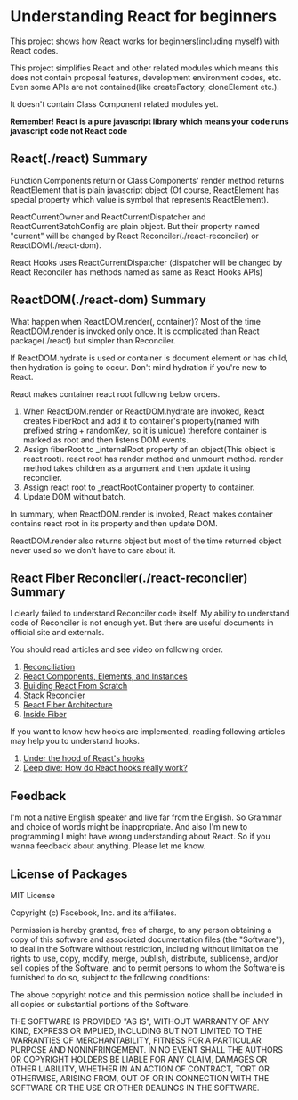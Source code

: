 # Understanding React for beginners

This project shows how React works for beginners(including myself) with React codes.

This project simplifies React and other related modules which means this does not contain proposal features, development environment codes, etc. Even some APIs are not contained(like createFactory, cloneElement etc.).

It doesn't contain Class Component related modules yet.

**Remember! React is a pure javascript library which means your code runs javascript code not React code**

## React(./react) Summary

Function Components return or Class Components' render method returns ReactElement that is plain javascript object
(Of course, ReactElement has special property which value is symbol that represents ReactElement).

ReactCurrentOwner and ReactCurrentDispatcher and ReactCurrentBatchConfig are plain object. But their property named "current" will be changed by React Reconciler(./react-reconciler) or ReactDOM(./react-dom).

React Hooks uses ReactCurrentDispatcher (dispatcher will be changed by React Reconciler has methods named as same as React Hooks APIs)

## ReactDOM(./react-dom) Summary

What happen when ReactDOM.render(<App />, container)? Most of the time ReactDOM.render is invoked only once. It is complicated than React package(./react) but simpler than Reconciler.

If ReactDOM.hydrate is used or container is document element or has child, then hydration is going to occur. Don't mind hydration if you're new to React.

React makes container react root following below orders.

1. When ReactDOM.render or ReactDOM.hydrate are invoked, React creates FiberRoot and add it to container's property(named with prefixed string + randomKey, so it is unique) therefore container is marked as root and then listens DOM events.
2. Assign fiberRoot to \_internalRoot property of an object(This object is react root). react root has render method and unmount method. render method takes children as a argument and then update it using reconciler.
3. Assign react root to \_reactRootContainer property to container.
4. Update DOM without batch.

In summary, when ReactDOM.render is invoked, React makes container contains react root in its property and then update DOM.

ReactDOM.render also returns object but most of the time returned object never used so we don't have to care about it.

## React Fiber Reconciler(./react-reconciler) Summary

I clearly failed to understand Reconciler code itself. My ability to understand code of Reconciler is not enough yet. But there are useful documents in official site and externals.

You should read articles and see video on following order.

1. [Reconciliation](https://React.org/docs/reconciliation.html)
2. [React Components, Elements, and Instances](https://reactjs.org/blog/2015/12/18/react-components-elements-and-instances.html)
3. [Building React From Scratch](https://www.youtube.com/watch?v=_MAD4Oly9yg)
4. [Stack Reconciler](https://reactjs.org/docs/implementation-notes.html)
5. [React Fiber Architecture](https://github.com/acdlite/react-fiber-architecture)
6. [Inside Fiber](https://blog.ag-grid.com/inside-fiber-an-in-depth-overview-of-the-new-reconciliation-algorithm-in-react/)

If you want to know how hooks are implemented, reading following articles may help you to understand hooks.

1. [Under the hood of React's hooks](https://medium.com/the-guild/under-the-hood-of-reacts-hooks-system-eb59638c9dba)
2. [Deep dive: How do React hooks really work?](https://www.netlify.com/blog/2019/03/11/deep-dive-how-do-react-hooks-really-work/)

## Feedback

I'm not a native English speaker and live far from the English. So Grammar and choice of words might be inappropriate. And also I'm new to programming I might have wrong understanding about React. So if you wanna feedback about anything. Please let me know.

## License of Packages

MIT License

Copyright (c) Facebook, Inc. and its affiliates.

Permission is hereby granted, free of charge, to any person obtaining a copy
of this software and associated documentation files (the "Software"), to deal
in the Software without restriction, including without limitation the rights
to use, copy, modify, merge, publish, distribute, sublicense, and/or sell
copies of the Software, and to permit persons to whom the Software is
furnished to do so, subject to the following conditions:

The above copyright notice and this permission notice shall be included in all
copies or substantial portions of the Software.

THE SOFTWARE IS PROVIDED "AS IS", WITHOUT WARRANTY OF ANY KIND, EXPRESS OR
IMPLIED, INCLUDING BUT NOT LIMITED TO THE WARRANTIES OF MERCHANTABILITY,
FITNESS FOR A PARTICULAR PURPOSE AND NONINFRINGEMENT. IN NO EVENT SHALL THE
AUTHORS OR COPYRIGHT HOLDERS BE LIABLE FOR ANY CLAIM, DAMAGES OR OTHER
LIABILITY, WHETHER IN AN ACTION OF CONTRACT, TORT OR OTHERWISE, ARISING FROM,
OUT OF OR IN CONNECTION WITH THE SOFTWARE OR THE USE OR OTHER DEALINGS IN THE
SOFTWARE.
